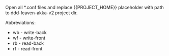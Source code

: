 Open all *.conf files and replace {{PROJECT_HOME}} placeholder with path to ddd-leaven-akka-v2 project dir.

Abbreviations:

 * wb - write-back
 * wf - write-front
 * rb - read-back
 * rf - read-front
